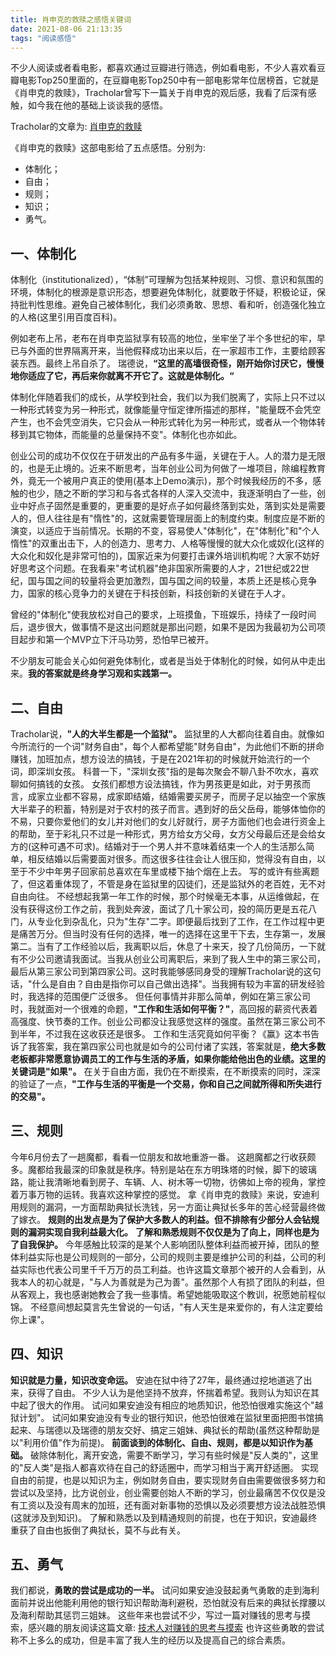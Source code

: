 ```yaml
---
title: 肖申克的救赎之感悟关键词
date: 2021-08-06 21:13:35
tags: "阅读感悟"
---
```

不少人阅读或者看电影，都喜欢通过豆瓣进行筛选，例如看电影，不少人喜欢看豆瓣电影Top250里面的，在豆瓣电影Top250中有一部电影常年位居榜首，它就是《肖申克的救赎》，Tracholar曾写下一篇关于肖申克的观后感，我看了后深有感触，如今我在他的基础上谈谈我的感悟。
<!--more-->
Tracholar的文章为:
[肖申克的救赎](https://tracholar.github.io/wiki/book-note/shawshank-redemption.html)

《肖申克的救赎》这部电影给了五点感悟。分别为:

- 体制化；
- 自由；
- 规则；
- 知识；
- 勇气。

## 一、体制化

体制化（institutionalized），“体制”可理解为包括某种规则、习惯、意识和氛围的环境，体制化的根源是意识形态，想要避免体制化，就要敢于怀疑，积极论证，保持批判性思维。避免自己被体制化，我们必须勇敢、思想、看和听，创造强化独立的人格(这里引用百度百科)。

例如老布上吊，老布在肖申克监狱享有较高的地位，坐牢坐了半个多世纪的牢，早已与外面的世界隔离开来，当他假释成功出来以后，在一家超市工作，主要给顾客装东西。最终上吊自杀了。
瑞德说，**“这里的高墙很奇怪，刚开始你讨厌它，慢慢地你适应了它，再后来你就离不开它了。这就是体制化。“**

体制化伴随着我们的成长，从学校到社会，我们以为我们脱离了，实际上只不过以一种形式转变为另一种形式，就像能量守恒定律所描述的那样，"能量既不会凭空产生，也不会凭空消失，它只会从一种形式转化为另一种形式，或者从一个物体转移到其它物体，而能量的总量保持不变"。体制化也亦如此。

创业公司的成功不仅仅在于研发出的产品有多牛逼，关键在于人。人的潜力是无限的，也是无止境的。近来不断思考，当年创业公司为何做了一堆项目，除编程教育外，竟无一个被用户真正的使用(基本上Demo演示)，那个时候我经历的不多，感触的也少，随之不断的学习和与各式各样的人深入交流中，我逐渐明白了一些，创业中好点子固然是重要的，更重要的是好点子如何最终落到实处，落到实处是需要人的，但人往往是有"惰性"的，这就需要管理层面上的制度约束。制度应是不断的演变，以适应于当前情况。长期的不变，容易使人"体制化"，在"体制化"和"个人惰性"的双重出击下，人的创造力、思考力、人格等慢慢的就大众化或奴化(这样的大众化和奴化是非常可怕的)，国家近来为何要打击课外培训机构呢？大家不妨好好思考这个问题。在我看来"考试机器"绝非国家所需要的人才，21世纪或22世纪，国与国之间的较量将会更加激烈，国与国之间的较量，本质上还是核心竞争力，国家的核心竞争力的关键在于科技创新，科技创新的关键在于人才。

曾经的"体制化"使我放松对自己的要求，上班摸鱼，下班娱乐，持续了一段时间后，退步很大，做事情不是这出问题就是那出问题，如果不是因为我最初为公司项目起步和第一个MVP立下汗马功劳，恐怕早已被开。

不少朋友可能会关心如何避免体制化，或者是当处于体制化的时候，如何从中走出来。**我的答案就是终身学习观和实践第一。**

## 二、自由
Tracholar说，**"人的大半生都是一个监狱"。**
监狱里的人大都向往着自由。就像如今所流行的一个词"财务自由"，每个人都希望能"财务自由"，为此他们不断的拼命赚钱，加班加点，想方设法的搞钱，于是在2021年初的时候就开始流行的一个词，即深圳女孩。
科普一下，"深圳女孩"指的是每次聚会不聊八卦不吹水，喜欢聊如何搞钱的女孩。
女孩们都想方设法搞钱，作为男孩更是如此，对于男孩而言，成家立业都不容易，成家即结婚，结婚需要买房子，而房子足以抽空一个家族大半辈子的积蓄，特别是对于农村的孩子而言。遇到好的岳父岳母，能够体恤你的不易，只要你爱他们的女儿并对他们的女儿好就行，房子方面他们也会进行资金上的帮助，至于彩礼只不过是一种形式，男方给女方父母，女方父母最后还是会给女方的(这种可遇不可求)。结婚对于一个男人并不意味着结束一个人的生活那么简单，相反结婚以后需要面对很多。而这很多往往会让人很压抑，觉得没有自由，以至于不少中年男子回家前总喜欢在车里或楼下抽个烟在上去。
写的或许有些离题了，但这着重体现了，不管是身在监狱里的囚徒们，还是监狱外的老百姓，无不对自由向往。
不经想起我第一年工作的时候，那个时候毫无本事，从运维做起，在没有获得这份工作之前，我到处奔波，面试了几十家公司，投的简历更是五花八门，从专业化到杂乱化，只为"生存"二字。即便最后找到了工作，在工作过程中更是痛苦万分。但当时没有任何的选择，唯一的选择在这里干下去，生存第一，发展第二。当有了工作经验以后，我离职以后，休息了十来天，投了几份简历，一下就有不少公司邀请我面试。当我从创业公司离职后，来到了我人生中的第三家公司，最后从第三家公司到第四家公司。这时我能够感同身受的理解Tracholar说的这句话，"什么是自由？自由是指你可以自己做出选择"。当我拥有较为丰富的研发经验时，我选择的范围便广泛很多。
但任何事情并非那么简单，例如在第三家公司时，我就面对一个很难的命题，**"工作和生活如何平衡？"**，高回报的薪资代表着高强度、快节奏的工作。创业公司都没让我感觉这样的强度。虽然在第三家公司不到半年，不过我在这收获还是很多。
工作和生活究竟如何平衡？《赢》这本书告诉了我答案，我在第四家公司也就是如今的公司付诸了实践，答案就是，**绝大多数老板都非常愿意协调员工的工作与生活的矛盾，如果你能给他出色的业绩。这里的关键词是"如果"。**
在关于自由方面，我仍在不断摸索，在不断摸索的同时，深深的验证了一点，**"工作与生活的平衡是一个交易，你和自己之间就所得和所失进行的交易"。**

## 三、规则
今年6月份去了一趟魔都，看看一位朋友和故地重游一番。
这趟魔都之行收获颇多。魔都给我最深的印象就是秩序。特别是站在东方明珠塔的时候，脚下的玻璃路，能让我清晰地看到房子、车辆、人、树木等一切物，彷佛如上帝的视角，掌控着万事万物的运转。我喜欢这种掌控的感觉。
拿《肖申克的救赎》来说，安迪利用规则的漏洞，一方面帮助典狱长洗钱，另一方面让典狱长多年的苦心经营最终做了嫁衣。
**规则的出发点是为了保护大多数人的利益。但不排除有少部分人会钻规则的漏洞实现自我利益最大化。**
**了解和熟悉规则不仅仅是为了向上，同样也是为了自我保护。**
今年感触比较深的是某个人影响团队整体利益而被开掉，团队的整体利益实际也是公司规则的一部分，公司的规则主要是维护公司的利益，公司的利益实际也代表公司里千千万万的员工利益。也许这篇文章那个被开的人会看到，从我本人的初心就是，"与人为善就是为己为善"。虽然那个人有损了团队的利益，但从客观上，我也感谢她教会了我一些事情。希望她能吸取这个教训，祝愿她前程似锦。
不经意间想起莫言先生曾说的一句话，"有人天生是来爱你的，有人注定要给你上课"。

## 四、知识
**知识就是力量，知识改变命运。**
安迪在狱中待了27年，最终通过挖地道逃了出来，获得了自由。
不少人认为是他坚持不放弃，怀揣着希望。我则认为知识在其中起了很大的作用。
试问如果安迪没有相应的地质知识，他恐怕很难实施这个"越狱计划"。
试问如果安迪没有专业的银行知识，他恐怕很难在监狱里面把图书馆搞起来、与瑞德以及瑞德的朋友交好、搞定三姐妹、典狱长的帮助(虽然这种帮助是以"利用价值"作为前提)。
**前面谈到的体制化、自由、规则，都是以知识作为基础。**
破除体制化，离开安逸，需要不断学习，学习有些时候是"反人类的"，这里的"反人类"是指人都喜欢待在自己的舒适圈中，而学习相当于离开舒适圈。
实现自由的前提，也是以知识为主，例如财务自由，要实现财务自由需要做很多努力和尝试以及坚持，比方说创业，创业需要创始人不断的学习，创业最痛苦不仅仅是没有工资以及没有周末的加班，还有面对新事物的恐惧以及必须要想方设法战胜恐惧(这就涉及到知识)。
了解和熟悉以及到精通规则的前提，也在于知识，安迪最终重获了自由也扳倒了典狱长，莫不与此有关。

## 五、勇气
我们都说，**勇敢的尝试是成功的一半。**
试问如果安迪没鼓起勇气勇敢的走到海利面前并说出他能利用他的银行知识帮助海利避税，恐怕就没有后来的典狱长撑腰以及海利帮助其惩罚三姐妹。
这些年来也尝试不少，写过一篇对赚钱的思考与摸索，感兴趣的朋友阅读这篇文章:
[技术人对赚钱的思考与摸索](https://youcongtech.com/2021/05/23/%E6%8A%80%E6%9C%AF%E4%BA%BA%E5%AF%B9%E8%B5%9A%E9%92%B1%E7%9A%84%E6%80%9D%E8%80%83%E4%B8%8E%E6%91%B8%E7%B4%A2/)
也许这些勇敢的尝试称不上多么的成功，但是丰富了我人生的经历以及提高自己的综合素质。